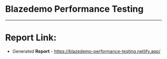 # Blazedemo Performance Testing 
---------
# Report Link:

- Generated **Report** - <https://blazedemo-performance-testing.netlify.app/>
